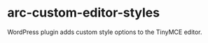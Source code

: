 arc-custom-editor-styles
========================

WordPress plugin adds custom style options to the TinyMCE editor.
